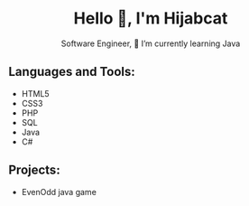 <h1 align="center">Hello 👋, I'm Hijabcat</h1>
<p align="center">Software Engineer, 🌱 I’m currently learning Java</p>

<h2 align="left">Languages and Tools:</h2>
<ul>
  <li>HTML5</li>
  <li>CSS3</li>
  <li>PHP</li>
  <li>SQL</li>
  <li>Java</li>
  <li>C#</li>
</ul>

<h2 align="left">Projects:</h2>
<ul>
  <li>EvenOdd java game</li>
  </ul>
